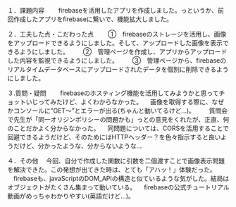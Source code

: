 １．課題内容
　　firebaseを活用したアプリを作成しました。っというか、前回作成したアプリをfirebaseに繋いで、機能拡大しました。

２．工夫した点・こだわった点
　　①　firebaseのストレージを活用し、画像をアップロードできるようにしました。そして、アップロードした画像を表示できるようにしました。
　　②　管理ページを作成し、アプリからアップロードした内容を監視できるようにしました。
　　③　管理ページから、firebaseのリアルタイムデータベースにアップロードされたデータを個別に削除できるようにしました。
  
３.質問・疑問
　　firebaseのホスティング機能を活用してみようかと思ってチョットいじってみたけど、よくわからなかった。
  　画像を取得する際に、なぜかコンソールに”GET～”とエラーが出る(ちゃんと動いてるけど…)。
　　質問会で先生が「同一オリジンポリシーの問題かも」っとの意見をくれたが、正直、何のことだかよく分からなかった。
  　同問題については、CORSを活用することで回避できるようだけど、そのためにはHTTPヘッダー？を色々指示すると良いようだけど、分かったような、分からないような…

４．その他
　今回、自分で作成した関数に引数を二個渡すことで画像表示問題を解決できた。この発想が出てきた時は、とても「アハッ！」体験だった。
　firebaseも、javaScriptのDOM_APIの構造と似ているような気がした。結局はオブジェクトがたくさん集まって動いている。
　firebaseの公式チュートリアル動画がめっちゃわかりやすい(英語だけど…)。
  　